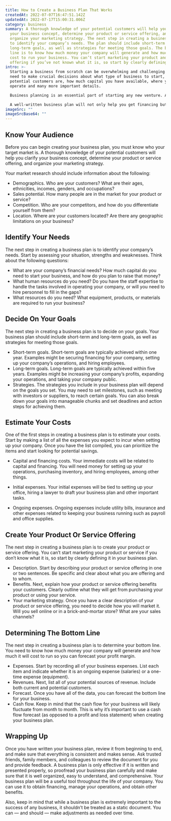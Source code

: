 ```yaml
---
title: How to Create a Business Plan That Works
createdAt: 2022-07-07T16:47:51.142Z
updatedAt: 2022-07-17T15:00:31.006Z
category: business
summary: A thorough knowledge of your potential customers will help you clarify
  your business concept, determine your product or service offering, and
  organize your marketing strategy. The next step in creating a business plan is
  to identify your company’s needs. The plan should include short-term and
  long-term goals, as well as strategies for meeting those goals. The bottom
  line is to know how much money your company will generate and how much it will
  cost to run your business. You can’t start marketing your product and service
  offering if you’ve not known what it is, so start by clearly defining it.
intro: >-
  Starting a business from scratch can be overwhelming and challenging. You
  need to make crucial decisions about what type of business to start, who your
  potential customers are, how much capital you have available, where you will
  operate and many more important details. 

  Business planning is an essential part of starting any new venture. A business plan helps you clarify your ideas, set measurable goals and give you the support needed to succeed. It also serves as a document that explains why someone should invest money in your company. 

  A well-written business plan will not only help you get financing but can also assist you in operating your business more effectively once it is up and running. The process isn’t easy, but with the right tools and advice, it’s not as complicated as it may seem either. Let’s take a look at some useful advice on how to create a business plan that works for you
imageSrc: ""
imageSrcBase64: ""
---
```


## Know Your Audience

Before you can begin creating your business plan, you must know who your target market is. A thorough knowledge of your potential customers will help you clarify your business concept, determine your product or service offering, and organize your marketing strategy.

Your market research should include information about the following:

- Demographics. Who are your customers? What are their ages, ethnicities, incomes, genders, and occupations?
- Sales potential. How many people are in the market for your product or service?
- Competition. Who are your competitors, and how do you differentiate yourself from them?
- Location. Where are your customers located? Are there any geographic limitations on your business?

## Identify Your Needs

The next step in creating a business plan is to identify your company’s needs. Start by assessing your situation, strengths and weaknesses. Think about the following questions:

- What are your company’s financial needs? How much capital do you need to start your business, and how do you plan to raise that money?
- What human resources do you need? Do you have the staff expertise to handle the tasks involved in operating your company, or will you need to hire personnel to fill in the gaps?
- What resources do you need? What equipment, products, or materials are required to run your business?

## Decide On Your Goals

The next step in creating a business plan is to decide on your goals. Your business plan should include short-term and long-term goals, as well as strategies for meeting those goals.
- Short-term goals. Short-term goals are typically achieved within one year. Examples might be securing financing for your company, setting up your company’s operations, and hiring employees.
- Long-term goals. Long-term goals are typically achieved within five years. Examples might be increasing your company’s profits, expanding your operations, and taking your company public.
- Strategies. The strategies you include in your business plan will depend on the goals you set. You may need to set milestones, such as meeting with investors or suppliers, to reach certain goals. You can also break down your goals into manageable chunks and set deadlines and action steps for achieving them.

## Estimate Your Costs

One of the first steps in creating a business plan is to estimate your costs. Start by making a list of all the expenses you expect to incur when setting up your company. Once you have the list compiled, you can prioritize the items and start looking for potential savings.

- Capital and financing costs. Your immediate costs will be related to capital and financing. You will need money for setting up your operations, purchasing inventory, and hiring employees, among other things.

- Initial expenses. Your initial expenses will be tied to setting up your office, hiring a lawyer to draft your business plan and other important tasks.
- Ongoing expenses. Ongoing expenses include utility bills, insurance and other expenses related to keeping your business running such as payroll and office supplies.

## Create Your Product Or Service Offering

The next step in creating a business plan is to create your product or service offering. You can’t start marketing your product or service if you don’t know what it is, so start by clearly defining it in your business plan.
- Description. Start by describing your product or service offering in one or two sentences. Be specific and clear about what you are offering and to whom.
- Benefits. Next, explain how your product or service offering benefits your customers. Clearly outline what they will get from purchasing your product or using your service.
- Your marketing strategy. Once you have a clear description of your product or service offering, you need to decide how you will market it. Will you sell online or in a brick-and-mortar store? What are your sales channels?

## Determining The Bottom Line

The next step in creating a business plan is to determine your bottom line. You need to know how much money your company will generate and how much it will cost to run so you can forecast your profit margin.
- Expenses. Start by recording all of your business expenses. List each item and indicate whether it is an ongoing expense (salaries) or a one-time expense (equipment).
- Revenues. Next, list all of your potential sources of revenue. Include both current and potential customers.
- Forecast. Once you have all of the data, you can forecast the bottom line for your business.
- Cash flow. Keep in mind that the cash flow for your business will likely fluctuate from month to month. This is why it’s important to use a cash flow forecast (as opposed to a profit and loss statement) when creating your business plan.

## Wrapping Up

Once you have written your business plan, review it from beginning to end, and make sure that everything is consistent and makes sense. Ask trusted friends, family members, and colleagues to review the document for you and provide feedback.
A business plan is only effective if it is written and presented properly, so proofread your business plan carefully and make sure that it is well organized, easy to understand, and comprehensive.
Your business plan will be a useful tool throughout the life of your company. You can use it to obtain financing, manage your operations, and obtain other benefits.

Also, keep in mind that while a business plan is extremely important to the success of any business, it shouldn’t be treated as a static document. You can — and should — make adjustments as needed over time.
